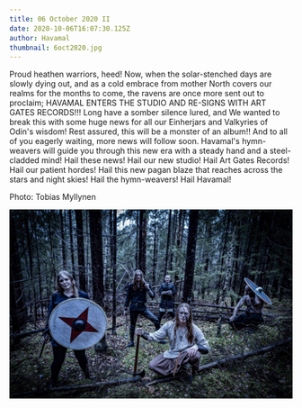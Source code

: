 ```yaml
---
title: 06 October 2020 II
date: 2020-10-06T16:07:30.125Z
author: Havamal
thumbnail: 6oct2020.jpg
---
```


Proud heathen warriors, heed!
Now, when the solar-stenched days are slowly dying out, and as a cold embrace from mother North covers our realms for the months to come, the ravens are once more sent out to proclaim;
HAVAMAL ENTERS THE STUDIO AND RE-SIGNS WITH ART GATES RECORDS!!!
Long have a somber silence lured, and We wanted to break this with some huge news for all our Einherjars and Valkyries of Odin's wisdom! Rest assured, this will be a monster of an album!! And to all of you eagerly waiting, more news will follow soon. Havamal's hymn-weavers will guide you through this new era with a steady hand and a steel-cladded mind!
Hail these news! Hail our new studio! Hail Art Gates Records! Hail our patient hordes! Hail this new pagan blaze that reaches across the stars and night skies! Hail the hymn-weavers! Hail Havamal!

Photo: Tobias Myllynen

![6oct2020.jpg](./6oct2020.jpg)
